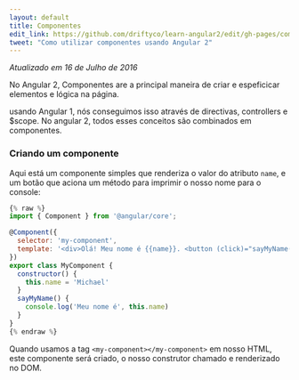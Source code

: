 ```yaml
---
layout: default
title: Componentes
edit_link: https://github.com/driftyco/learn-angular2/edit/gh-pages/components/index.md
tweet: "Como utilizar componentes usando Angular 2"
---
```


_Atualizado em 16 de Julho de 2016_

No Angular 2, Componentes are a principal maneira de criar e espeficicar elementos e lógica na página.

usando Angular 1, nós conseguimos isso através de directivas, controllers e $scope. No angular 2, todos esses conceitos
são combinados em componentes.

### Criando um componente

Aqui está um componente simples que renderiza o valor do atributo `name`, e um botão que aciona um método para imprimir o nosso nome para o console:

```javascript
{% raw %}
import { Component } from '@angular/core';

@Component({
  selector: 'my-component',
  template: '<div>Olá! Meu nome é {{name}}. <button (click)="sayMyName()">Diga meu nome</button></div>'
})
export class MyComponent {
  constructor() {
    this.name = 'Michael'
  }
  sayMyName() {
    console.log('Meu nome é', this.name)
  }
}
{% endraw %}
```

Quando usamos a tag `<my-component></my-component>` em nosso HTML, este componente será criado, o nosso construtor chamado e renderizado no DOM.
